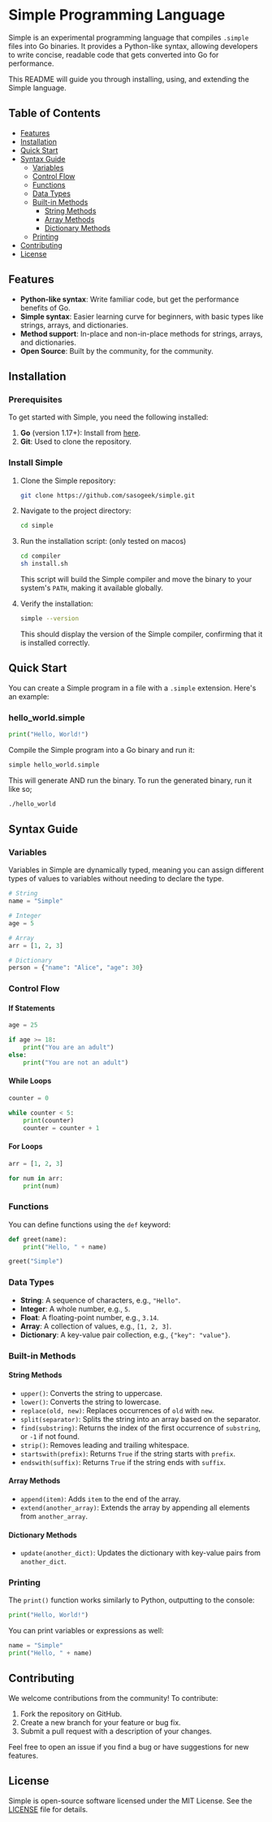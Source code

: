 # Simple Programming Language

Simple is an experimental programming language that compiles `.simple` files into Go binaries. It provides a Python-like syntax, allowing developers to write concise, readable code that gets converted into Go for performance.

This README will guide you through installing, using, and extending the Simple language.

## Table of Contents

- [Features](#features)
- [Installation](#installation)
- [Quick Start](#quick-start)
- [Syntax Guide](#syntax-guide)
  - [Variables](#variables)
  - [Control Flow](#control-flow)
  - [Functions](#functions)
  - [Data Types](#data-types)
  - [Built-in Methods](#built-in-methods)
    - [String Methods](#string-methods)
    - [Array Methods](#array-methods)
    - [Dictionary Methods](#dictionary-methods)
  - [Printing](#printing)
- [Contributing](#contributing)
- [License](#license)

## Features

- **Python-like syntax**: Write familiar code, but get the performance benefits of Go.
- **Simple syntax**: Easier learning curve for beginners, with basic types like strings, arrays, and dictionaries.
- **Method support**: In-place and non-in-place methods for strings, arrays, and dictionaries.
- **Open Source**: Built by the community, for the community.

## Installation

### Prerequisites

To get started with Simple, you need the following installed:

1. **Go** (version 1.17+): Install from [here](https://golang.org/dl/).
2. **Git**: Used to clone the repository.

### Install Simple

1. Clone the Simple repository:

   ```bash
   git clone https://github.com/sasogeek/simple.git
   ```

2. Navigate to the project directory:

   ```bash
   cd simple
   ```

3. Run the installation script: (only tested on macos)

   ```bash
   cd compiler
   sh install.sh
   ```

   This script will build the Simple compiler and move the binary to your system's `PATH`, making it available globally.

4. Verify the installation:

   ```bash
   simple --version
   ```

   This should display the version of the Simple compiler, confirming that it is installed correctly.

## Quick Start

You can create a Simple program in a file with a `.simple` extension. Here's an example:

### hello_world.simple

```python
print("Hello, World!")
```

Compile the Simple program into a Go binary and run it:

```bash
simple hello_world.simple
```
This will generate AND run the binary. To run the generated binary,
run it like so;

```bash
./hello_world
```

## Syntax Guide

### Variables

Variables in Simple are dynamically typed, meaning you can assign different types of values to variables without needing to declare the type.

```python
# String
name = "Simple"

# Integer
age = 5

# Array
arr = [1, 2, 3]

# Dictionary
person = {"name": "Alice", "age": 30}
```

### Control Flow

#### If Statements

```python
age = 25

if age >= 18:
    print("You are an adult")
else:
    print("You are not an adult")
```

#### While Loops

```python
counter = 0

while counter < 5:
    print(counter)
    counter = counter + 1
```

#### For Loops

```python
arr = [1, 2, 3]

for num in arr:
    print(num)
```

### Functions

You can define functions using the `def` keyword:

```python
def greet(name):
    print("Hello, " + name)

greet("Simple")
```

### Data Types

- **String**: A sequence of characters, e.g., `"Hello"`.
- **Integer**: A whole number, e.g., `5`.
- **Float**: A floating-point number, e.g., `3.14`.
- **Array**: A collection of values, e.g., `[1, 2, 3]`.
- **Dictionary**: A key-value pair collection, e.g., `{"key": "value"}`.

### Built-in Methods

#### String Methods

- `upper()`: Converts the string to uppercase.
- `lower()`: Converts the string to lowercase.
- `replace(old, new)`: Replaces occurrences of `old` with `new`.
- `split(separator)`: Splits the string into an array based on the separator.
- `find(substring)`: Returns the index of the first occurrence of `substring`, or `-1` if not found.
- `strip()`: Removes leading and trailing whitespace.
- `startswith(prefix)`: Returns `True` if the string starts with `prefix`.
- `endswith(suffix)`: Returns `True` if the string ends with `suffix`.

#### Array Methods

- `append(item)`: Adds `item` to the end of the array.
- `extend(another_array)`: Extends the array by appending all elements from `another_array`.

#### Dictionary Methods

- `update(another_dict)`: Updates the dictionary with key-value pairs from `another_dict`.

### Printing

The `print()` function works similarly to Python, outputting to the console:

```python
print("Hello, World!")
```

You can print variables or expressions as well:

```python
name = "Simple"
print("Hello, " + name)
```

## Contributing

We welcome contributions from the community! To contribute:

1. Fork the repository on GitHub.
2. Create a new branch for your feature or bug fix.
3. Submit a pull request with a description of your changes.

Feel free to open an issue if you find a bug or have suggestions for new features.

## License

Simple is open-source software licensed under the MIT License. See the [LICENSE](LICENSE) file for details.
